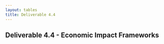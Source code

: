 ```yaml
---
layout: tables
title: Deliverable 4.4
---
```


## Deliverable 4.4 - Economic Impact Frameworks

<table id="csv-table"></table>

<script>
    document.addEventListener('DOMContentLoaded', function() {
        renderCSVTable('{{ site.baseurl }}/tables/44-frameworks-economicImpacts.csv', 'csv-table');
    });
</script>
